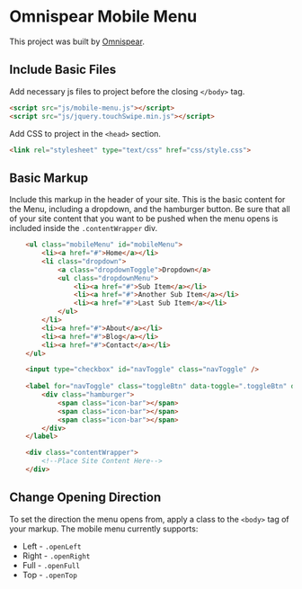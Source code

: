 # Omnispear Mobile Menu

This project was built by [Omnispear](http://www.omnispear.com/).

## Include Basic Files

Add necessary js files to project before the closing `</body>` tag.
    
```html
<script src="js/mobile-menu.js"></script>
<script src="js/jquery.touchSwipe.min.js"></script>
```

Add CSS to project in the `<head>` section.

```html
<link rel="stylesheet" type="text/css" href="css/style.css">
```

## Basic Markup

Include this markup in the header of your site. This is the basic content for the Menu, including a dropdown, and the hamburger button. Be sure that all of your site content that you want to be pushed when the menu opens is included inside the `.contentWrapper` div.

```html
    <ul class="mobileMenu" id="mobileMenu">
        <li><a href="#">Home</a></li>
        <li class="dropdown">
            <a class="dropdownToggle">Dropdown</a>
            <ul class="dropdownMenu">
                <li><a href="#">Sub Item</a></li>
                <li><a href="#">Another Sub Item</a></li>
                <li><a href="#">Last Sub Item</a></li>
            </ul>
        </li>
        <li><a href="#">About</a></li>
        <li><a href="#">Blog</a></li>
        <li><a href="#">Contact</a></li>
    </ul>  

    <input type="checkbox" id="navToggle" class="navToggle" />  
    
    <label for="navToggle" class="toggleBtn" data-toggle=".toggleBtn" data-menu=".contentWrapper">
        <div class="hamburger">
            <span class="icon-bar"></span>
            <span class="icon-bar"></span>
            <span class="icon-bar"></span>
        </div>
    </label>   

    <div class="contentWrapper">
        <!--Place Site Content Here-->
    </div>
```

## Change Opening Direction

To set the direction the menu opens from, apply a class to the `<body>` tag of your markup. The mobile menu currently supports:

* Left - `.openLeft`
* Right - `.openRight`
* Full - `.openFull`
* Top -  `.openTop` 